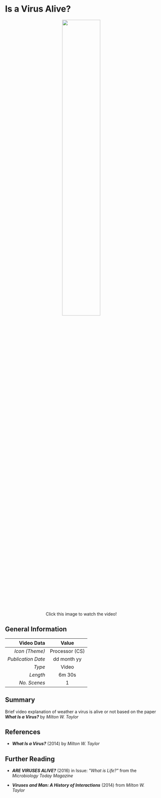 # Is a Virus Alive?

<center>
<a href="https://www.youtube.com/@ph0nsy" style="text-decoration: none; color: white;">
      <image style="width: 50%; border-radius: 10%" src="https://github.com/ph0nsy/Ph0nsyTalksYT/blob/main/src/scenes/virus_short/assets/Virus.png?raw=true"/>
</a><br>
Click this image to watch the video!
</center>

## General Information
<center>

| Video Data             |       Value      |
|-----------------------:|:----------------:|
| *Icon (Theme)*      	 |  Processor (CS)  |
| *Publication Date* 	 |    dd month yy   |
| *Type*             	 |       Video      |
| *Length*           	 |      6m 30s      |
| *No. Scenes*       	 |         1        |
</center>

## Summary

Brief video explanation of weather a virus is alive or not based on the paper ___What Is a Virus?___ by _Milton W. Taylor_

## References

+ ___What Is a Virus?___ (2014) by _Milton W. Taylor_

## Further Reading

+ ___ARE VIRUSES ALIVE?___ (2016) in Issue: _"What is Life?"_ from the _Microbiology Today Magazine_

+ ___Viruses and Man: A History of Interactions___ (2014) from _Milton W. Taylor_


